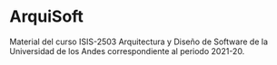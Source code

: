 # ArquiSoft
Material del curso ISIS-2503 Arquitectura y Diseño de Software de la Universidad de los Andes correspondiente al periodo 2021-20.
